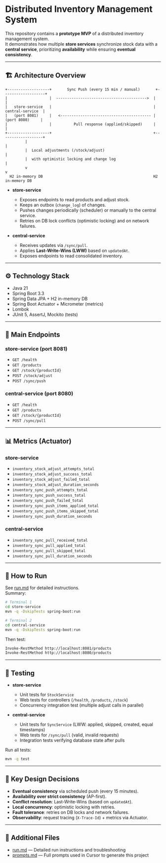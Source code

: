 # Distributed Inventory Management System

This repository contains a **prototype MVP** of a distributed inventory management system.  
It demonstrates how multiple **store services** synchronize stock data with a **central service**, prioritizing **availability** while ensuring **eventual consistency**.

---

## 🏗 Architecture Overview

```
+-------------------+       Sync Push (every 15 min / manual)       +-------------------+
|                   |  ----------------------------------------->  |                   |
|   store-service   |                                              |  central-service  |
|   (port 8081)     |   <----------------------------------------- |   (port 8080)     |
|                   |          Pull response (applied/skipped)     |                   |
+-------------------+                                              +-------------------+
         |                                                                 |
         |  Local adjustments (/stock/adjust)                              | 
         |  with optimistic locking and change log                         |
         v                                                                 v
  H2 in-memory DB                                                  H2 in-memory DB
```

- **store-service**
  - Exposes endpoints to read products and adjust stock.
  - Keeps an outbox (`change_log`) of changes.
  - Pushes changes periodically (scheduler) or manually to the central service.
  - Retries on DB lock conflicts (optimistic locking) and on network failures.

- **central-service**
  - Receives updates via `/sync/pull`.
  - Applies **Last-Write-Wins (LWW)** based on `updatedAt`.
  - Exposes endpoints to read consolidated inventory.

---

## ⚙️ Technology Stack
- Java 21
- Spring Boot 3.3
- Spring Data JPA + H2 in-memory DB
- Spring Boot Actuator + Micrometer (metrics)
- Lombok
- JUnit 5, AssertJ, Mockito (tests)

---

## 📡 Main Endpoints

### store-service (port 8081)
- `GET /health`
- `GET /products`
- `GET /stock/{productId}`
- `POST /stock/adjust`
- `POST /sync/push`

### central-service (port 8080)
- `GET /health`
- `GET /products`
- `GET /stock/{productId}`
- `POST /sync/pull`

---

## 📊 Metrics (Actuator)

### store-service
- `inventory_stock_adjust_attempts_total`
- `inventory_stock_adjust_success_total`
- `inventory_stock_adjust_failed_total`
- `inventory_stock_adjust_duration_seconds`
- `inventory_sync_push_attempts_total`
- `inventory_sync_push_success_total`
- `inventory_sync_push_failed_total`
- `inventory_sync_push_items_applied_total`
- `inventory_sync_push_items_skipped_total`
- `inventory_sync_push_duration_seconds`

### central-service
- `inventory_sync_pull_received_total`
- `inventory_sync_pull_applied_total`
- `inventory_sync_pull_skipped_total`
- `inventory_sync_pull_duration_seconds`

---

## 🚀 How to Run

See [run.md](./run.md) for detailed instructions.  
Summary:

```bash
# Terminal 1
cd store-service
mvn -q -DskipTests spring-boot:run

# Terminal 2
cd central-service
mvn -q -DskipTests spring-boot:run
```

Then test:
```bash
Invoke-RestMethod http://localhost:8081/products
Invoke-RestMethod http://localhost:8080/products
```

---

## 🧪 Testing

- **store-service**
  - Unit tests for `StockService`
  - Web tests for controllers (`/health`, `/products`, `/stock`)
  - Concurrency integration test (multiple adjust calls in parallel)

- **central-service**
  - Unit tests for `SyncService` (LWW: applied, skipped, created, equal timestamps)
  - Web tests for `/sync/pull` (valid, invalid requests)
  - Integration tests verifying database state after pulls

Run all tests:
```bash
mvn -q test
```

---

## 🔑 Key Design Decisions
- **Eventual consistency** via scheduled push (every 15 minutes).
- **Availability over strict consistency** (AP-first).
- **Conflict resolution**: Last-Write-Wins (based on `updatedAt`).
- **Local concurrency**: optimistic locking with retries.
- **Fault tolerance**: retries on DB locks and network failures.
- **Observability**: request tracing (`X-Trace-Id`) + metrics via Actuator.

---

## 📂 Additional Files
- [run.md](./run.md) — Detailed run instructions and troubleshooting
- [prompts.md](./prompts.md) — Full prompts used in Cursor to generate this project
